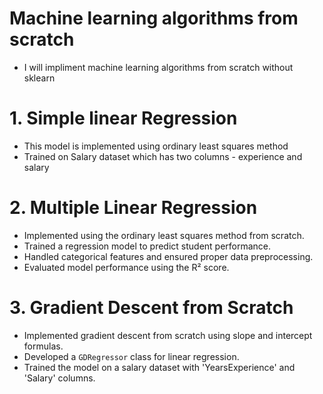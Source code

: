 # Machine learning algorithms from scratch
- I will impliment machine learning algorithms from scratch without sklearn

# 1. Simple linear Regression
- This model is implemented using ordinary least squares method
- Trained on Salary dataset which has two columns - experience and salary

# 2. Multiple Linear Regression
- Implemented using the ordinary least squares method from scratch.
- Trained a regression model to predict student performance.
- Handled categorical features and ensured proper data preprocessing.
- Evaluated model performance using the R² score.

# 3. Gradient Descent from Scratch

- Implemented gradient descent from scratch using slope and intercept formulas.
- Developed a `GDRegressor` class for linear regression.
- Trained the model on a salary dataset with 'YearsExperience' and 'Salary' columns.
